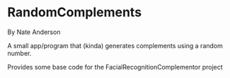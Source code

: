 # RandomComplements
By Nate Anderson

A small app/program that (kinda) generates complements using a random number. 

Provides some base code for the FacialRecognitionComplementor project
